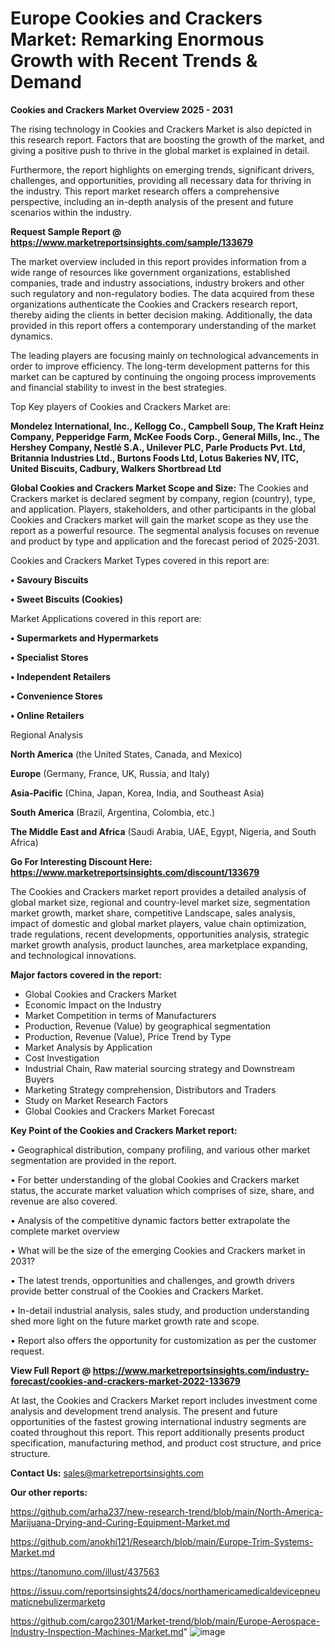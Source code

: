 # Europe Cookies and Crackers Market: Remarking Enormous Growth with Recent Trends & Demand

<Strong> Cookies and Crackers Market Overview 2025 - 2031</strong>

The rising technology in Cookies and Crackers Market is also depicted in this research report. Factors that are boosting the growth of the market, and giving a positive push to thrive in the global market is explained in detail.

Furthermore, the report highlights on emerging trends, significant drivers, challenges, and opportunities, providing all necessary data for thriving in the industry. This report market research offers a comprehensive perspective, including an in-depth analysis of the present and future scenarios within the industry.

<strong>Request Sample Report @ <a href=https://www.marketreportsinsights.com/sample/133679>https://www.marketreportsinsights.com/sample/133679</a></strong>

The market overview included in this report provides information from a wide range of resources like government organizations, established companies, trade and industry associations, industry brokers and other such regulatory and non-regulatory bodies. The data acquired from these organizations authenticate the Cookies and Crackers research report, thereby aiding the clients in better decision making. Additionally, the data provided in this report offers a contemporary understanding of the market dynamics.

The leading players are focusing mainly on technological advancements in order to improve efficiency. The long-term development patterns for this market can be captured by continuing the ongoing process improvements and financial stability to invest in the best strategies.

Top Key players of Cookies and Crackers Market are:

<strong>Mondelez International, Inc., Kellogg Co., Campbell Soup, The Kraft Heinz Company, Pepperidge Farm, McKee Foods Corp., General Mills, Inc., The Hershey Company, Nestlé S.A., Unilever PLC, Parle Products Pvt. Ltd, Britannia Industries Ltd., Burtons Foods Ltd, Lotus Bakeries NV, ITC, United Biscuits, Cadbury, Walkers Shortbread Ltd</strong>

<strong><b>Global Cookies and Crackers Market Scope and Size:</b></strong>
The Cookies and Crackers market is declared segment by company, region (country), type, and application. Players, stakeholders, and other participants in the global Cookies and Crackers market will gain the market scope as they use the report as a powerful resource. The segmental analysis focuses on revenue and product by type and application and the forecast period of 2025-2031.

Cookies and Crackers Market Types covered in this report are:

<strong>• Savoury Biscuits

• Sweet Biscuits (Cookies)</strong>

Market Applications covered in this report are:

<strong>• Supermarkets and Hypermarkets

• Specialist Stores

• Independent Retailers

• Convenience Stores

• Online Retailers</strong> 

Regional Analysis

<strong>North America</strong> (the United States, Canada, and Mexico)

<strong>Europe</strong> (Germany, France, UK, Russia, and Italy)

<strong>Asia-Pacific</strong> (China, Japan, Korea, India, and Southeast Asia)

<strong>South America</strong> (Brazil, Argentina, Colombia, etc.)

<strong>The Middle East and Africa</strong> (Saudi Arabia, UAE, Egypt, Nigeria, and South Africa)

<strong>Go For Interesting Discount Here: <a href=https://www.marketreportsinsights.com/discount/133679>https://www.marketreportsinsights.com/discount/133679</a></strong>

The Cookies and Crackers market report provides a detailed analysis of global market size, regional and country-level market size, segmentation market growth, market share, competitive Landscape, sales analysis, impact of domestic and global market players, value chain optimization, trade regulations, recent developments, opportunities analysis, strategic market growth analysis, product launches, area marketplace expanding, and technological innovations.

<strong><b>Major factors covered in the report:</b></strong>
<ul>
  <li>Global Cookies and Crackers Market </li>
  <li>Economic Impact on the Industry</li>
  <li>Market Competition in terms of Manufacturers</li>
  <li>Production, Revenue (Value) by geographical segmentation</li>
  <li>Production, Revenue (Value), Price Trend by Type</li>
  <li>Market Analysis by Application</li>
  <li>Cost Investigation</li>
  <li>Industrial Chain, Raw material sourcing strategy and Downstream Buyers</li>
  <li>Marketing Strategy comprehension, Distributors and Traders</li>
  <li>Study on Market Research Factors</li>
  <li>Global Cookies and Crackers Market Forecast</li>
</ul>

<strong><b>Key Point of the Cookies and Crackers Market report:</b></strong>

• Geographical distribution, company profiling, and various other market segmentation are provided in the report.

• For better understanding of the global Cookies and Crackers market status, the accurate market valuation which comprises of size, share, and revenue are also covered.

• Analysis of the competitive dynamic factors better extrapolate the complete market overview

• What will be the size of the emerging Cookies and Crackers market in 2031?

• The latest trends, opportunities and challenges, and growth drivers provide better construal of the Cookies and Crackers Market.

• In-detail industrial analysis, sales study, and production understanding shed more light on the future market growth rate and scope.

• Report also offers the opportunity for customization as per the customer request.

<strong><b>View Full Report @ <a href=https://www.marketreportsinsights.com/industry-forecast/cookies-and-crackers-market-2022-133679>https://www.marketreportsinsights.com/industry-forecast/cookies-and-crackers-market-2022-133679</a></b></strong>


At last, the Cookies and Crackers Market report includes investment come analysis and development trend analysis. The present and future opportunities of the fastest growing international industry segments are coated throughout this report. This report additionally presents product specification, manufacturing method, and product cost structure, and price structure.

<strong>Contact Us:</strong>
sales@marketreportsinsights.com

<strong>Our other reports:</strong>

<a href=https://github.com/arha237/new-research-trend/blob/main/North-America-Marijuana-Drying-and-Curing-Equipment-Market.md>https://github.com/arha237/new-research-trend/blob/main/North-America-Marijuana-Drying-and-Curing-Equipment-Market.md</a>

<a href=https://github.com/anokhi121/Research/blob/main/Europe-Trim-Systems-Market.md>https://github.com/anokhi121/Research/blob/main/Europe-Trim-Systems-Market.md</a>

<a href=https://tanomuno.com/illust/437563>https://tanomuno.com/illust/437563</a>

<a href=https://issuu.com/reportsinsights24/docs/northamericamedicaldevicepneumaticnebulizermarketg>https://issuu.com/reportsinsights24/docs/northamericamedicaldevicepneumaticnebulizermarketg</a>

<a href=https://github.com/cargo2301/Market-trend/blob/main/Europe-Aerospace-Industry-Inspection-Machines-Market.md>https://github.com/cargo2301/Market-trend/blob/main/Europe-Aerospace-Industry-Inspection-Machines-Market.md</a>"
![image](https://github.com/user-attachments/assets/bf97acbf-e535-4aea-ae4c-4bbcb6e44f41)
